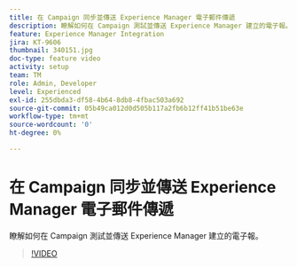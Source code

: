 ```yaml
---
title: 在 Campaign 同步並傳送 Experience Manager 電子郵件傳遞
description: 瞭解如何在 Campaign 測試並傳送 Experience Manager 建立的電子報。
feature: Experience Manager Integration
jira: KT-9606
thumbnail: 340151.jpg
doc-type: feature video
activity: setup
team: TM
role: Admin, Developer
level: Experienced
exl-id: 255dbda3-df58-4b64-8db8-4fbac503a692
source-git-commit: 05b49ca012d0d505b117a2fb6b12ff41b51be63e
workflow-type: tm+mt
source-wordcount: '0'
ht-degree: 0%

---
```


# 在 Campaign 同步並傳送 Experience Manager 電子郵件傳遞

瞭解如何在 Campaign 測試並傳送 Experience Manager 建立的電子報。

>[!VIDEO](https://video.tv.adobe.com/v/340151?quality=12&learn=on)
